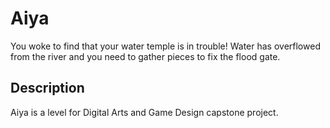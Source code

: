 # Aiya

You woke to find that your water temple is in trouble! Water has overflowed from the river and you need to gather pieces to fix the flood gate. 

## Description
Aiya is a level for Digital Arts and Game Design capstone project. 
